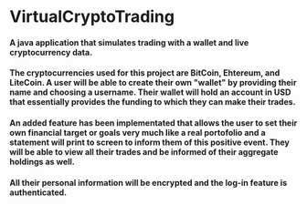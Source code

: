 # VirtualCryptoTrading
#### A java application that simulates trading with a wallet and live cryptocurrency data.
#### The cryptocurrencies used for this project are BitCoin, Ehtereum, and LiteCoin. A user will be able to create their own "wallet" by providing their name and choosing a username.  Their wallet will hold an account in USD that essentially provides the funding to which they can make their trades. 
#### An added feature has been implementated that allows the user to set their own financial target or goals very much like a real portofolio and a statement will print to screen to inform them of this positive event.  They will be able to view all their trades and be informed of their aggregate holdings as well.
#### All their personal information will be encrypted and the log-in feature is authenticated.
